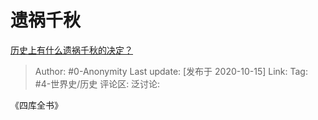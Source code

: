 # 遗祸千秋
[历史上有什么遗祸千秋的决定？](https://www.zhihu.com/question/335196947/answer/1524211958)

> Author: #0-Anonymity
> Last update: [发布于 2020-10-15]
> Link:
> Tag: #4-世界史/历史
> 评论区:
> 泛讨论:

《四库全书》

